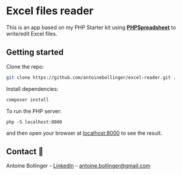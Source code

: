 # Excel files reader 

This is an app based on my PHP Starter kit using **[PHPSpreadsheet](https://phpspreadsheet.readthedocs.io/en/latest/)** to write/edit Excel files.

## Getting started

Clone the repo:
```bash
git clone https://github.com/antoinebollinger/excel-reader.git .
```
Install dependencies: 
```bash
composer install
```
To run the PHP server:
```
php -S localhost:8000
```
and then open your browser at <a href="http://localhost:8000">localhost:8000</a> to see the result.

## Contact 📧

Antoine Bollinger - [LinkedIn](https://www.linkedin.com/in/antoinebollinger/) - antoine.bollinger@gmail.com